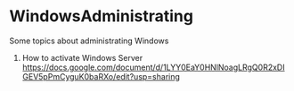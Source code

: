 # WindowsAdministrating
Some topics about administrating Windows

1. How to activate Windows Server
https://docs.google.com/document/d/1LYY0EaY0HNlNoagLRgQ0R2xDIGEV5pPmCyguK0baRXo/edit?usp=sharing
